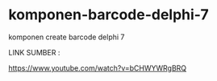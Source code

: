 # komponen-barcode-delphi-7
komponen create barcode delphi 7


LINK SUMBER :

https://www.youtube.com/watch?v=bCHWYWRgBRQ
